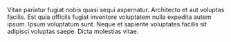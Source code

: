 Vitae pariatur fugiat nobis quasi sequi aspernatur. Architecto et aut voluptas facilis. Est quia officiis fugiat inventore voluptatem nulla expedita autem ipsum. Ipsum voluptatum sunt. Neque et sapiente voluptates facilis sit adipisci voluptas saepe. Dicta molestias vitae.
